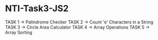 # NTI-Task3-JS2
TASK 1 -> Palindrome Checker
TASK 2 -> Count 'e' Characters in a String
TASK 3 -> Circle Area Calculator
TASK 4 -> Array Operations
TASK 5 -> Array Sorting
